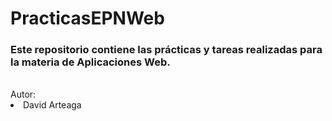 # PracticasEPNWeb
### Este repositorio contiene las prácticas y tareas realizadas para la materia de Aplicaciones Web.
<br>
Autor:  
<br>
<li>David Arteaga </li>




